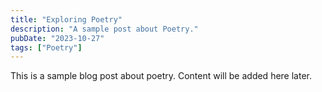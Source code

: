 ```yaml
---
title: "Exploring Poetry"
description: "A sample post about Poetry."
pubDate: "2023-10-27"
tags: ["Poetry"]
---
```


This is a sample blog post about poetry. Content will be added here later.
